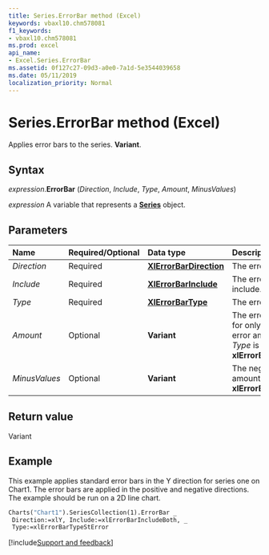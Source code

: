 ```yaml
---
title: Series.ErrorBar method (Excel)
keywords: vbaxl10.chm578081
f1_keywords:
- vbaxl10.chm578081
ms.prod: excel
api_name:
- Excel.Series.ErrorBar
ms.assetid: 0f127c27-09d3-a0e0-7a1d-5e3544039658
ms.date: 05/11/2019
localization_priority: Normal
---
```



# Series.ErrorBar method (Excel)

Applies error bars to the series. **Variant**.


## Syntax

_expression_.**ErrorBar** (_Direction_, _Include_, _Type_, _Amount_, _MinusValues_)

_expression_ A variable that represents a **[Series](Excel.Series(object).md)** object.


## Parameters

|Name|Required/Optional|Data type|Description|
|:-----|:-----|:-----|:-----|
| _Direction_|Required| **[XlErrorBarDirection](Excel.XlErrorBarDirection.md)**|The error bar direction.|
| _Include_|Required| **[XlErrorBarInclude](Excel.XlErrorBarInclude.md)**|The error bar parts to include.|
| _Type_|Required| **[XlErrorBarType](Excel.XlErrorBarType.md)**|The error bar type.|
| _Amount_|Optional| **Variant**|The error amount. Used for only the positive error amount when _Type_ is **xlErrorBarTypeCustom**.|
| _MinusValues_|Optional| **Variant**|The negative error amount when _Type_ is **xlErrorBarTypeCustom**.|

## Return value

Variant


## Example

This example applies standard error bars in the Y direction for series one on Chart1. The error bars are applied in the positive and negative directions. The example should be run on a 2D line chart.

```vb
Charts("Chart1").SeriesCollection(1).ErrorBar _ 
 Direction:=xlY, Include:=xlErrorBarIncludeBoth, _ 
 Type:=xlErrorBarTypeStError
```



[!include[Support and feedback](~/includes/feedback-boilerplate.md)]